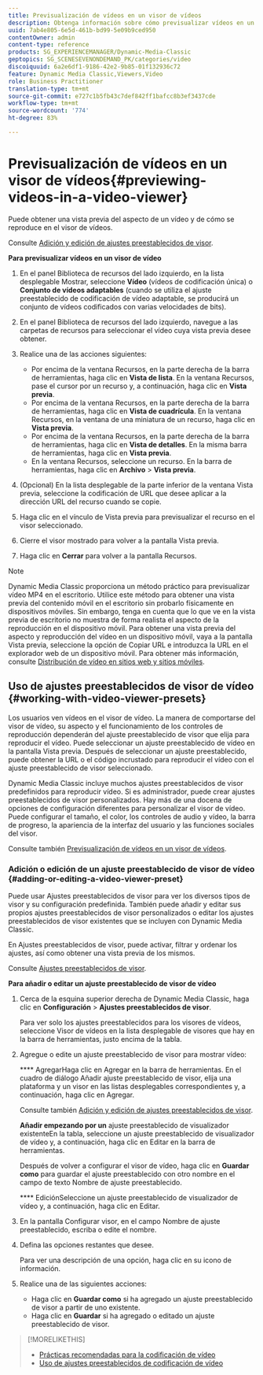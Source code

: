 ```yaml
---
title: Previsualización de vídeos en un visor de vídeos
description: Obtenga información sobre cómo previsualizar vídeos en un visualizador de vídeo.
uuid: 7ab4e805-6e5d-461b-bd99-5e09b9ced950
contentOwner: admin
content-type: reference
products: SG_EXPERIENCEMANAGER/Dynamic-Media-Classic
geptopics: SG_SCENESEVENONDEMAND_PK/categories/video
discoiquuid: 6a2e6df1-9186-42e2-9b85-01f132936c72
feature: Dynamic Media Classic,Viewers,Video
role: Business Practitioner
translation-type: tm+mt
source-git-commit: e727c1b5fb43c7def842ff1bafcc8b3ef3437cde
workflow-type: tm+mt
source-wordcount: '774'
ht-degree: 83%

---
```



# Previsualización de vídeos en un visor de vídeos{#previewing-videos-in-a-video-viewer}

Puede obtener una vista previa del aspecto de un vídeo y de cómo se reproduce en el visor de vídeos.

Consulte [Adición y edición de ajustes preestablecidos de visor](application-setup.md#adding_and_editing_viewer_presets).

**Para previsualizar vídeos en un visor de vídeo**

1. En el panel Biblioteca de recursos del lado izquierdo, en la lista desplegable Mostrar, seleccione **Vídeo** (vídeos de codificación única) o **Conjunto de vídeos adaptables** (cuando se utiliza el ajuste preestablecido de codificación de vídeo adaptable, se producirá un conjunto de vídeos codificados con varias velocidades de bits).
1. En el panel Biblioteca de recursos del lado izquierdo, navegue a las carpetas de recursos para seleccionar el vídeo cuya vista previa desee obtener.
1. Realice una de las acciones siguientes:

   * Por encima de la ventana Recursos, en la parte derecha de la barra de herramientas, haga clic en **Vista de lista**. En la ventana Recursos, pase el cursor por un recurso y, a continuación, haga clic en **Vista previa**.
   * Por encima de la ventana Recursos, en la parte derecha de la barra de herramientas, haga clic en **Vista de cuadrícula**. En la ventana Recursos, en la ventana de una miniatura de un recurso, haga clic en **Vista previa**.
   * Por encima de la ventana Recursos, en la parte derecha de la barra de herramientas, haga clic en **Vista de detalles**. En la misma barra de herramientas, haga clic en **Vista previa**.
   * En la ventana Recursos, seleccione un recurso. En la barra de herramientas, haga clic en **Archivo** > **Vista previa**.

1. (Opcional) En la lista desplegable de la parte inferior de la ventana Vista previa, seleccione la codificación de URL que desee aplicar a la dirección URL del recurso cuando se copie.
1. Haga clic en el vínculo de Vista previa para previsualizar el recurso en el visor seleccionado.
1. Cierre el visor mostrado para volver a la pantalla Vista previa.
1. Haga clic en **Cerrar** para volver a la pantalla Recursos.

>[!NOTE]
>
>Dynamic Media Classic proporciona un método práctico para previsualizar vídeo MP4 en el escritorio. Utilice este método para obtener una vista previa del contenido móvil en el escritorio sin probarlo físicamente en dispositivos móviles. Sin embargo, tenga en cuenta que lo que ve en la vista previa de escritorio no muestra de forma realista el aspecto de la reproducción en el dispositivo móvil. Para obtener una vista previa del aspecto y reproducción del vídeo en un dispositivo móvil, vaya a la pantalla Vista previa, seleccione la opción de Copiar URL e introduzca la URL en el explorador web de un dispositivo móvil. Para obtener más información, consulte [Distribución de vídeo en sitios web y sitios móviles](deploying-video-websites-mobile-sites.md#deploying_video_to_your_websites_and_mobile_sites).

## Uso de ajustes preestablecidos de visor de vídeo {#working-with-video-viewer-presets}

Los usuarios ven vídeos en el visor de vídeo. La manera de comportarse del visor de vídeo, su aspecto y el funcionamiento de los controles de reproducción dependerán del ajuste preestablecido de visor que elija para reproducir el vídeo. Puede seleccionar un ajuste preestablecido de vídeo en la pantalla Vista previa. Después de seleccionar un ajuste preestablecido, puede obtener la URL o el código incrustado para reproducir el vídeo con el ajuste preestablecido de visor seleccionado.

Dynamic Media Classic incluye muchos ajustes preestablecidos de visor predefinidos para reproducir vídeo. Si es administrador, puede crear ajustes preestablecidos de visor personalizados. Hay más de una docena de opciones de configuración diferentes para personalizar el visor de vídeo. Puede configurar el tamaño, el color, los controles de audio y vídeo, la barra de progreso, la apariencia de la interfaz del usuario y las funciones sociales del visor.

Consulte también [ Previsualización de vídeos en un visor de vídeos](previewing-videos-video-viewer.md#previewing_videos_in_a_video_viewer).

### Adición o edición de un ajuste preestablecido de visor de vídeo  {#adding-or-editing-a-video-viewer-preset}

Puede usar Ajustes preestablecidos de visor para ver los diversos tipos de visor y su configuración predefinida. También puede añadir y editar sus propios ajustes preestablecidos de visor personalizados o editar los ajustes preestablecidos de visor existentes que se incluyen con Dynamic Media Classic.

En Ajustes preestablecidos de visor, puede activar, filtrar y ordenar los ajustes, así como obtener una vista previa de los mismos.

Consulte [Ajustes preestablecidos de visor](application-setup.md#viewer_presets).

**Para añadir o editar un ajuste preestablecido de visor de vídeo**

1. Cerca de la esquina superior derecha de Dynamic Media Classic, haga clic en **Configuración** > **Ajustes preestablecidos de visor**.

   Para ver solo los ajustes preestablecidos para los visores de vídeos, seleccione Visor de vídeos en la lista desplegable de visores que hay en la barra de herramientas, justo encima de la tabla.

1. Agregue o edite un ajuste preestablecido de visor para mostrar vídeo:

   **** AgregarHaga clic en Agregar en la barra de herramientas. En el cuadro de diálogo Añadir ajuste preestablecido de visor, elija una plataforma y un visor en las listas desplegables correspondientes y, a continuación, haga clic en Agregar.

   Consulte también [Adición y edición de ajustes preestablecidos de visor](application-setup.md#adding_and_editing_viewer_presets).

   **Añadir empezando por un** ajuste preestablecido de visualizador existenteEn la tabla, seleccione un ajuste preestablecido de visualizador de vídeo y, a continuación, haga clic en Editar en la barra de herramientas.

   Después de volver a configurar el visor de vídeo, haga clic en **Guardar como** para guardar el ajuste preestablecido con otro nombre en el campo de texto Nombre de ajuste preestablecido.

   **** EdiciónSeleccione un ajuste preestablecido de visualizador de vídeo y, a continuación, haga clic en Editar.

1. En la pantalla Configurar visor, en el campo Nombre de ajuste preestablecido, escriba o edite el nombre.
1. Defina las opciones restantes que desee.

   Para ver una descripción de una opción, haga clic en su icono de información.

1. Realice una de las siguientes acciones:

   * Haga clic en **Guardar como** si ha agregado un ajuste preestablecido de visor a partir de uno existente.
   * Haga clic en **Guardar** si ha agregado o editado un ajuste preestablecido de visor.

>[!MORELIKETHIS]
>
>* [Prácticas recomendadas para la codificación de vídeo](uploading-encoding-videos.md#best_practices_for_video_encoding)
>* [Uso de ajustes preestablecidos de codificación de vídeo](uploading-encoding-videos.md#working_with_video_encoding_presets)

